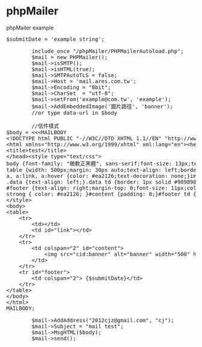 # phpMailer
phpMailer example
<pre>
$submitDate = 'example string';
        
        include_once "/phpMailer/PHPMailerAutoload.php";
        $mail = new PHPMailer();
        $mail->isSMTP();
        $mail->isHTML(true);
        $mail->SMTPAutoTLS = false;
        $mail->Host = 'mail.ares.com.tw';
        $mail->Encoding = "8bit";
        $mail->CharSet  = "utf-8";
        $mail->setFrom('example@com.tw', 'example');
        $mail->AddEmbeddedImage('圖片路徑', 'banner');
        //or type data-url in $body
        
        //信件樣式
$body = &lt;&lt;&lt;MAILBODY
&lt;!DOCTYPE html PUBLIC "-//W3C//DTD XHTML 1.1//EN" "http://www.w3.org/TR/xhtml11/DTD/xhtml11.dtd"&gt;
&lt;html xmlns="http://www.w3.org/1999/xhtml" xml:lang="en"&gt;&lt;head&gt;&lt;meta http-equiv="Content-Type" content="text/html;charset=utf-8" /&gt;
&lt;title&gt;test&lt;/title&gt;
&lt;/head&gt;&lt;style type="text/css"&gt;
body {font-family: "微軟正黑體", sans-serif;font-size: 13px;text-align: center;background-color: #ebebeb;}
table {width: 500px;margin: 30px auto;text-align: left;border-collapse: collapse;background-color: #fff;}
a, a:link, a:hover {color: #ea2126;text-decoration: none;}img {border: 0; outline: 0; }#link {width: 400px;vertical-align: bottom;text-align: right;}
.data {text-align: left;}.data td {border: 1px solid #989898;}.bg {background-color: #ebebeb;width:30%;}
#footer {text-align: right;margin-top: 0;font-size: 11px;color: #ea2126;}td {margin: 0;padding: 8px;}
strong { color: #ea2126; }#content {padding: 0;}#footer td { border-top: 2px solid #ea2126; }
&lt;/style&gt;
&lt;body&gt;
&lt;table&gt;
    &lt;tr&gt;
        &lt;td&gt;&lt;/td&gt;
        &lt;td id="link"&gt;&lt;/td&gt;
    &lt;/tr&gt;
    &lt;tr&gt;
        &lt;td colspan="2" id="content"&gt;
            &lt;img src="cid:banner" alt="banner" width="500" height="140" style="display: block; border: 0;" /&gt;
        &lt;/td&gt;
    &lt;/tr&gt;
    &lt;tr id="footer"&gt;
        &lt;td colspan="2"&gt; {$submitDate}&lt;/td&gt;
    &lt;/tr&gt;
&lt;/table&gt;
&lt;/body&gt;
&lt;/html&gt;
MAILBODY;
        
        $mail-&gt;AddAddress("2012cjz@gmail.com", "cj");
        $mail-&gt;Subject = "mail test";
        $mail-&gt;MsgHTML($body);
        $mail-&gt;send();

</pre>

